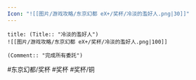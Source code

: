 ```yaml
---
Icon: "![[图片/游戏攻略/东京幻都 eX+/奖杯/冷淡的濫好人.png|30]]"
---
```

```ad-common-bronze-trophy
title: (Title:: "冷淡的濫好人")
![[图片/游戏攻略/东京幻都 eX+/奖杯/冷淡的濫好人.png|100]]

(Comment:: "完成所有委託")
```

#东京幻都/奖杯 #奖杯 #奖杯/铜
